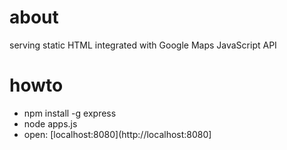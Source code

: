 # about

serving static HTML integrated with Google Maps JavaScript API

# howto

- npm install -g express
- node apps.js
- open: [localhost:8080](http://localhost:8080]


